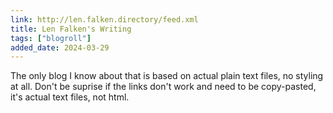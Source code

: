 ```yaml
---
link: http://len.falken.directory/feed.xml
title: Len Falken's Writing
tags: ["blogroll"]
added_date: 2024-03-29
---
```


The only blog I know about that is based on actual plain text files, no styling
at all. Don't be suprise if the links don't work and need to be copy-pasted, it's
actual text files, not html.


